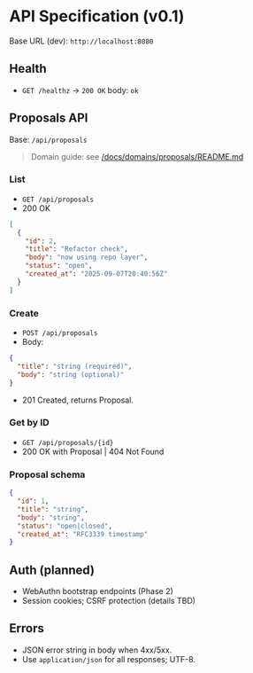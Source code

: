 # API Specification (v0.1)

Base URL (dev): `http://localhost:8080`

## Health
- `GET /healthz` → `200 OK` body: `ok`

## Proposals API
Base: `/api/proposals`

> Domain guide: see [/docs/domains/proposals/README.md](./domains/proposals/README.md)

### List
- `GET /api/proposals`
- 200 OK
```json
[
  {
    "id": 2,
    "title": "Refactor check",
    "body": "now using repo layer",
    "status": "open",
    "created_at": "2025-09-07T20:40:56Z"
  }
]
```

### Create

* `POST /api/proposals`
* Body:

```json
{
  "title": "string (required)",
  "body": "string (optional)"
}
```

* 201 Created, returns Proposal.

### Get by ID

* `GET /api/proposals/{id}`
* 200 OK with Proposal | 404 Not Found

### Proposal schema

```json
{
  "id": 1,
  "title": "string",
  "body": "string",
  "status": "open|closed",
  "created_at": "RFC3339 timestamp"
}
```

## Auth (planned)

* WebAuthn bootstrap endpoints (Phase 2)
* Session cookies; CSRF protection (details TBD)

## Errors

* JSON error string in body when 4xx/5xx.
* Use `application/json` for all responses; UTF-8.
